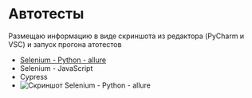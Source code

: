 # Автотесты
Размещаю информацию в виде скриншота из редактора (PyCharm и VSC) и запуск прогона атотестов
* [Selenium - Python - allure](https://disk.yandex.ru/i/nok9wxCeZBhrDQ)
* Selenium - JavaScript
* Cypress
* ![Скриншот Selenium - Python - allure](https://github.com/beck-look/tree/blob/main/[Postman/bookAPI%20Listbook.png](https://disk.yandex.ru/i/PffV1VMyeHE_nQ))
